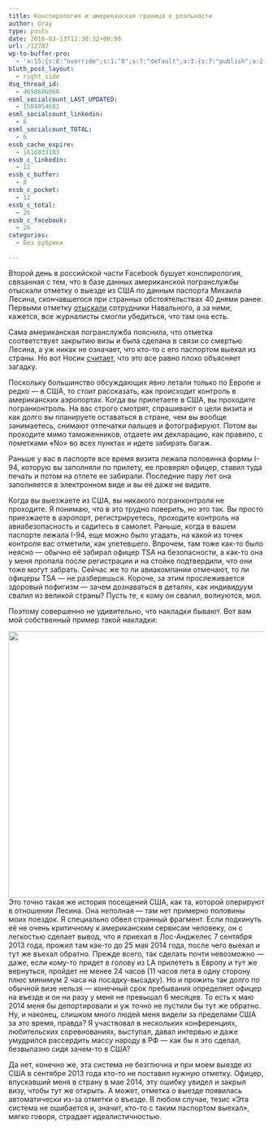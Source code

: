 ```yaml
---
title: Конспирология и американская граница в реальности
author: Gray
type: posts
date: 2016-03-13T12:30:32+00:00
url: /12707
wp-to-buffer-pro:
  - 'a:15:{s:8:"override";s:1:"0";s:7:"default";a:3:{s:7:"publish";a:2:{s:7:"enabled";s:1:"1";s:6:"status";a:1:{i:0;a:7:{s:5:"image";s:1:"1";s:11:"sub_profile";i:0;s:7:"message";s:13:"{title} {url}";s:8:"schedule";s:12:"queue_bottom";s:4:"days";s:1:"0";s:5:"hours";s:1:"0";s:7:"minutes";s:1:"0";}}}s:6:"update";a:1:{s:6:"status";a:1:{i:0;a:7:{s:5:"image";s:1:"0";s:11:"sub_profile";i:0;s:7:"message";s:27:"Updated Post: {title} {url}";s:8:"schedule";s:12:"queue_bottom";s:4:"days";s:1:"0";s:5:"hours";s:1:"0";s:7:"minutes";s:1:"0";}}}s:10:"conditions";a:1:{s:8:"post_tag";s:0:"";}}s:24:"530daa0d7e66d33475000043";a:3:{s:7:"publish";a:1:{s:6:"status";a:1:{i:0;a:7:{s:5:"image";s:1:"0";s:11:"sub_profile";i:0;s:7:"message";s:0:"";s:8:"schedule";s:12:"queue_bottom";s:4:"days";s:1:"0";s:5:"hours";s:1:"0";s:7:"minutes";s:1:"0";}}}s:6:"update";a:1:{s:6:"status";a:1:{i:0;a:7:{s:5:"image";s:1:"0";s:11:"sub_profile";i:0;s:7:"message";s:0:"";s:8:"schedule";s:12:"queue_bottom";s:4:"days";s:1:"0";s:5:"hours";s:1:"0";s:7:"minutes";s:1:"0";}}}s:10:"conditions";a:1:{s:8:"post_tag";s:0:"";}}s:24:"5559ad520fc54cee1e8b4567";a:3:{s:7:"publish";a:1:{s:6:"status";a:1:{i:0;a:7:{s:5:"image";s:1:"0";s:11:"sub_profile";i:0;s:7:"message";s:0:"";s:8:"schedule";s:12:"queue_bottom";s:4:"days";s:1:"0";s:5:"hours";s:1:"0";s:7:"minutes";s:1:"0";}}}s:6:"update";a:1:{s:6:"status";a:1:{i:0;a:7:{s:5:"image";s:1:"0";s:11:"sub_profile";i:0;s:7:"message";s:0:"";s:8:"schedule";s:12:"queue_bottom";s:4:"days";s:1:"0";s:5:"hours";s:1:"0";s:7:"minutes";s:1:"0";}}}s:10:"conditions";a:1:{s:8:"post_tag";s:0:"";}}s:24:"5559ae040fc54c3a208b4567";a:3:{s:7:"publish";a:1:{s:6:"status";a:1:{i:0;a:7:{s:5:"image";s:1:"0";s:11:"sub_profile";i:0;s:7:"message";s:0:"";s:8:"schedule";s:12:"queue_bottom";s:4:"days";s:1:"0";s:5:"hours";s:1:"0";s:7:"minutes";s:1:"0";}}}s:6:"update";a:1:{s:6:"status";a:1:{i:0;a:7:{s:5:"image";s:1:"0";s:11:"sub_profile";i:0;s:7:"message";s:0:"";s:8:"schedule";s:12:"queue_bottom";s:4:"days";s:1:"0";s:5:"hours";s:1:"0";s:7:"minutes";s:1:"0";}}}s:10:"conditions";a:1:{s:8:"post_tag";s:0:"";}}s:24:"5559ae1e0fc54c29208b4569";a:3:{s:7:"publish";a:1:{s:6:"status";a:1:{i:0;a:7:{s:5:"image";s:1:"0";s:11:"sub_profile";i:0;s:7:"message";s:0:"";s:8:"schedule";s:12:"queue_bottom";s:4:"days";s:1:"0";s:5:"hours";s:1:"0";s:7:"minutes";s:1:"0";}}}s:6:"update";a:1:{s:6:"status";a:1:{i:0;a:7:{s:5:"image";s:1:"0";s:11:"sub_profile";i:0;s:7:"message";s:0:"";s:8:"schedule";s:12:"queue_bottom";s:4:"days";s:1:"0";s:5:"hours";s:1:"0";s:7:"minutes";s:1:"0";}}}s:10:"conditions";a:1:{s:8:"post_tag";s:0:"";}}s:24:"55b23a2b474329b366ad5931";a:3:{s:7:"publish";a:1:{s:6:"status";a:1:{i:0;a:7:{s:5:"image";s:1:"0";s:11:"sub_profile";i:0;s:7:"message";s:23:"New Post: {title} {url}";s:8:"schedule";s:12:"queue_bottom";s:4:"days";s:1:"0";s:5:"hours";s:1:"0";s:7:"minutes";s:1:"0";}}}s:6:"update";a:1:{s:6:"status";a:1:{i:0;a:7:{s:5:"image";s:1:"0";s:11:"sub_profile";i:0;s:7:"message";s:23:"New Post: {title} {url}";s:8:"schedule";s:12:"queue_bottom";s:4:"days";s:1:"0";s:5:"hours";s:1:"0";s:7:"minutes";s:1:"0";}}}s:10:"conditions";a:1:{s:8:"post_tag";s:0:"";}}s:24:"55b23a44474329f162ad5939";a:3:{s:7:"publish";a:1:{s:6:"status";a:1:{i:0;a:7:{s:5:"image";s:1:"0";s:11:"sub_profile";i:0;s:7:"message";s:23:"New Post: {title} {url}";s:8:"schedule";s:12:"queue_bottom";s:4:"days";s:1:"0";s:5:"hours";s:1:"0";s:7:"minutes";s:1:"0";}}}s:6:"update";a:1:{s:6:"status";a:1:{i:0;a:7:{s:5:"image";s:1:"0";s:11:"sub_profile";i:0;s:7:"message";s:23:"New Post: {title} {url}";s:8:"schedule";s:12:"queue_bottom";s:4:"days";s:1:"0";s:5:"hours";s:1:"0";s:7:"minutes";s:1:"0";}}}s:10:"conditions";a:1:{s:8:"post_tag";s:0:"";}}s:24:"4eb3e9e6512f7eb575000000";a:4:{s:7:"enabled";s:1:"1";s:7:"publish";a:1:{s:6:"status";a:1:{i:0;a:7:{s:5:"image";s:1:"0";s:11:"sub_profile";i:0;s:7:"message";s:0:"";s:8:"schedule";s:12:"queue_bottom";s:4:"days";s:1:"0";s:5:"hours";s:1:"0";s:7:"minutes";s:1:"0";}}}s:6:"update";a:1:{s:6:"status";a:1:{i:0;a:7:{s:5:"image";s:1:"0";s:11:"sub_profile";i:0;s:7:"message";s:0:"";s:8:"schedule";s:12:"queue_bottom";s:4:"days";s:1:"0";s:5:"hours";s:1:"0";s:7:"minutes";s:1:"0";}}}s:10:"conditions";a:1:{s:8:"post_tag";s:0:"";}}s:24:"505c4e6d1b81f6966a000022";a:3:{s:7:"publish";a:1:{s:6:"status";a:1:{i:0;a:7:{s:5:"image";s:1:"0";s:11:"sub_profile";i:0;s:7:"message";s:0:"";s:8:"schedule";s:12:"queue_bottom";s:4:"days";s:1:"0";s:5:"hours";s:1:"0";s:7:"minutes";s:1:"0";}}}s:6:"update";a:1:{s:6:"status";a:1:{i:0;a:7:{s:5:"image";s:1:"0";s:11:"sub_profile";i:0;s:7:"message";s:0:"";s:8:"schedule";s:12:"queue_bottom";s:4:"days";s:1:"0";s:5:"hours";s:1:"0";s:7:"minutes";s:1:"0";}}}s:10:"conditions";a:1:{s:8:"post_tag";s:0:"";}}s:24:"000000000000000000025630";a:4:{s:7:"enabled";s:1:"1";s:7:"publish";a:1:{s:6:"status";a:1:{i:0;a:7:{s:5:"image";s:1:"0";s:11:"sub_profile";i:0;s:7:"message";s:0:"";s:8:"schedule";s:12:"queue_bottom";s:4:"days";s:1:"0";s:5:"hours";s:1:"0";s:7:"minutes";s:1:"0";}}}s:6:"update";a:1:{s:6:"status";a:1:{i:0;a:7:{s:5:"image";s:1:"0";s:11:"sub_profile";i:0;s:7:"message";s:0:"";s:8:"schedule";s:12:"queue_bottom";s:4:"days";s:1:"0";s:5:"hours";s:1:"0";s:7:"minutes";s:1:"0";}}}s:10:"conditions";a:1:{s:8:"post_tag";s:0:"";}}s:24:"52299b3a6771caf57c000000";a:4:{s:7:"enabled";s:1:"1";s:7:"publish";a:1:{s:6:"status";a:1:{i:0;a:7:{s:5:"image";s:1:"0";s:11:"sub_profile";i:0;s:7:"message";s:0:"";s:8:"schedule";s:12:"queue_bottom";s:4:"days";s:1:"0";s:5:"hours";s:1:"0";s:7:"minutes";s:1:"0";}}}s:6:"update";a:1:{s:6:"status";a:1:{i:0;a:7:{s:5:"image";s:1:"0";s:11:"sub_profile";i:0;s:7:"message";s:0:"";s:8:"schedule";s:12:"queue_bottom";s:4:"days";s:1:"0";s:5:"hours";s:1:"0";s:7:"minutes";s:1:"0";}}}s:10:"conditions";a:1:{s:8:"post_tag";s:0:"";}}s:24:"5277fb456f9ada80020001f3";a:4:{s:7:"enabled";s:1:"1";s:7:"publish";a:1:{s:6:"status";a:1:{i:0;a:7:{s:5:"image";s:1:"0";s:11:"sub_profile";i:0;s:7:"message";s:0:"";s:8:"schedule";s:12:"queue_bottom";s:4:"days";s:1:"0";s:5:"hours";s:1:"0";s:7:"minutes";s:1:"0";}}}s:6:"update";a:1:{s:6:"status";a:1:{i:0;a:7:{s:5:"image";s:1:"0";s:11:"sub_profile";i:0;s:7:"message";s:0:"";s:8:"schedule";s:12:"queue_bottom";s:4:"days";s:1:"0";s:5:"hours";s:1:"0";s:7:"minutes";s:1:"0";}}}s:10:"conditions";a:1:{s:8:"post_tag";s:0:"";}}s:24:"52cfc979d35725695300000c";a:3:{s:7:"publish";a:1:{s:6:"status";a:1:{i:0;a:7:{s:5:"image";s:1:"0";s:11:"sub_profile";i:0;s:7:"message";s:0:"";s:8:"schedule";s:12:"queue_bottom";s:4:"days";s:1:"0";s:5:"hours";s:1:"0";s:7:"minutes";s:1:"0";}}}s:6:"update";a:1:{s:6:"status";a:1:{i:0;a:7:{s:5:"image";s:1:"0";s:11:"sub_profile";i:0;s:7:"message";s:0:"";s:8:"schedule";s:12:"queue_bottom";s:4:"days";s:1:"0";s:5:"hours";s:1:"0";s:7:"minutes";s:1:"0";}}}s:10:"conditions";a:1:{s:8:"post_tag";s:0:"";}}s:24:"52cfc9f1d357255053000025";a:3:{s:7:"publish";a:1:{s:6:"status";a:1:{i:0;a:7:{s:5:"image";s:1:"0";s:11:"sub_profile";i:0;s:7:"message";s:0:"";s:8:"schedule";s:12:"queue_bottom";s:4:"days";s:1:"0";s:5:"hours";s:1:"0";s:7:"minutes";s:1:"0";}}}s:6:"update";a:1:{s:6:"status";a:1:{i:0;a:7:{s:5:"image";s:1:"0";s:11:"sub_profile";i:0;s:7:"message";s:0:"";s:8:"schedule";s:12:"queue_bottom";s:4:"days";s:1:"0";s:5:"hours";s:1:"0";s:7:"minutes";s:1:"0";}}}s:10:"conditions";a:1:{s:8:"post_tag";s:0:"";}}}'
bluth_post_layout:
  - right_side
dsq_thread_id:
  - 4658686060
esml_socialcount_LAST_UPDATED:
  - 1504954681
esml_socialcount_linkedin:
  - 6
esml_socialcount_TOTAL:
  - 6
essb_cache_expire:
  - 1616833183
essb_c_linkedin:
  - 12
essb_c_buffer:
  - 8
essb_c_pocket:
  - 12
essb_c_total:
  - 26
essb_c_facebook:
  - 26
categories:
  - Без рубрики

---
```








Второй день в российской части Facebook бушует конспирология, связанная с тем, что в базе данных американской погранслужбы отыскали отметку о выезде из США по данным паспорта Михаила Лесина, скончавшегося при странных обстоятельствах 40 днями ранее. Первыми отметку <a href="https://navalny.com/p/4764/" target="_blank">отыскали</a> сотрудники Навального, а за ними, кажется, все журналисты смогли убедиться, что там она есть.

Сама американская погранслужба пояснила, что отметка соответствует закрытию визы и была сделана в связи со смертью Лесина, а уж никак не означает, что кто-то с его паспортом выехал из страны. Но вот Носик <a href="http://dolboeb.livejournal.com/2931201.html" target="_blank">считает</a>, что это все равно плохо объясняет загадку.

Поскольку большинство обсуждающих явно летали только по Европе и редко — в США, то стоит рассказать, как происходит контроль в американских аэропортах. Когда вы прилетаете в США, вы проходите погранконтроль. На вас строго смотрят, спрашивают о цели визита и как долго вы планируете оставаться в стране, чем вы вообще занимаетесь, снимают отпечатки пальцев и фотографируют. Потом вы проходите мимо таможенников, отдаете им декларацию, как правило, с пометками &#171;No&#187; во всех пунктах и идете забирать багаж.

Раньше у вас в паспорте все время визита лежала половинка формы I-94, которую вы заполняли по прилету, ее проверял офицер, ставил туда печать и потом на отлете ее забирали. Последние пару лет она заполняется в электронном виде и вы её даже не видите.

Когда вы выезжаете из США, вы никакого погранконтроля не проходите. Я понимаю, что в это трудно поверить, но это так. Вы просто приезжаете в аэропорт, регистрируетесь, проходите контроль на авиабезопасность и садитесь в самолет. Раньше, когда в вашем паспорте лежала I-94, еще можно было угадать, на какой из точек контроля вас отметили, как улетевшего. Впрочем, там тоже как-то было неясно — обычно её забирал офицер TSA на безопасности, а как-то она у меня пропала после регистрации и на стойке подтвердили, что они тоже могут забрать. Сейчас же то ли авиакомпании отмечают, то ли офицеры TSA — не разберешься. Короче, за этим прослеживается здоровый пофигизм — зачем дознаваться в деталях, как индивидуум свалил из великой страны? Пусть те, к кому он свалил, волнуются, мол.

Поэтому совершенно не удивительно, что накладки бывают. Вот вам мой собственный пример такой накладки:

<img data-attachment-id="12708" data-permalink="https://blognot.co/12707/2016-03-13_13-45-50_ienyni" data-orig-file="https://i1.wp.com/blognot.co/wp-content/uploads/2020/04/2016-03-13_13-45-50_ienyni.png?fit=705%2C524&ssl=1" data-orig-size="705,524" data-comments-opened="1" data-image-meta="{&quot;aperture&quot;:&quot;0&quot;,&quot;credit&quot;:&quot;&quot;,&quot;camera&quot;:&quot;&quot;,&quot;caption&quot;:&quot;&quot;,&quot;created_timestamp&quot;:&quot;0&quot;,&quot;copyright&quot;:&quot;&quot;,&quot;focal_length&quot;:&quot;0&quot;,&quot;iso&quot;:&quot;0&quot;,&quot;shutter_speed&quot;:&quot;0&quot;,&quot;title&quot;:&quot;&quot;,&quot;orientation&quot;:&quot;0&quot;}" data-image-title="2016-03-13_13-45-50_ienyni" data-image-description="" data-medium-file="https://i1.wp.com/blognot.co/wp-content/uploads/2020/04/2016-03-13_13-45-50_ienyni.png?fit=300%2C223&ssl=1" data-large-file="https://i1.wp.com/blognot.co/wp-content/uploads/2020/04/2016-03-13_13-45-50_ienyni.png?fit=705%2C524&ssl=1" class="aligncenter wp-image-12708" src="https://i2.wp.com/res.cloudinary.com/blognot/image/upload/v1457871030/2016-03-13_13-45-50_ienyni.png?resize=705%2C524&#038;ssl=1" alt="" width="705" height="524" data-recalc-dims="1" /> Это точно такая же история посещений США, как та, которой оперируют в отношении Лесина. Она неполная — там нет примерно половины моих поездок. Я специально обвел странный фрагмент. Если подкинуть её не очень критичному к американским сервисам человеку, он с легкостью сделает вывод, что я приехал в Лос-Анджелес 7 сентября 2013 года, прожил там как-то до 25 мая 2014 года, после чего выехал и тут же въехал обратно. Прежде всего, так сделать почти невозможно — даже, если кому-то придет в голову из LA прилететь в Европу и тут же вернуться, пройдет не менее 24 часов (11 часов лета в одну сторону плюс минимум 2 часа на посадку-высадку). Но и прожить так долго по обычной визе нельзя — конечный срок пребывания определяет офицер на въезде и он ни разу у меня не превышал 6 месяцев. То есть к маю 2014 меня бы депортировали и уж точно не пустили бы тут же обратно. Ну, и наконец, слишком много людей меня видели за пределами США за это время, правда? Я участвовал в нескольких конференциях, любительских соревнованиях, выступал, давал интервью и даже умудрился рассердить массу народу в РФ — как бы я это сделал, безвылазно сидя зачем-то в США?

Да нет, конечно же, эта система не безглючна и при моем выезде из США в сентябре 2013 года кто-то не поставил нужную отметку. Офицер, впускавший меня в страну в мае 2014, эту ошибку увидел и закрыл визу, чтобы тут же открыть. А может, отметка о выезде появилась автоматически из-за отметки о въезде. В любом случае, тезис &#171;Эта система не ошибается и, значит, кто-то с таким паспортом выехал&#187;, мягко говоря, страдает идеалистичностью.